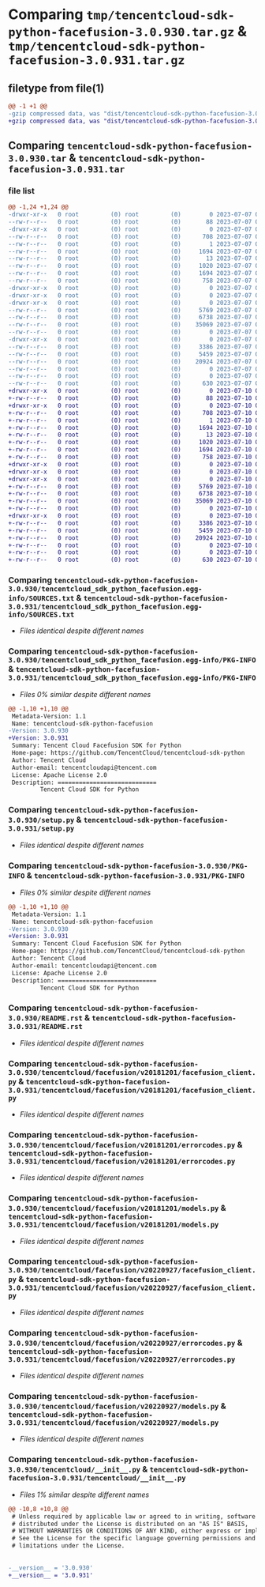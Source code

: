 # Comparing `tmp/tencentcloud-sdk-python-facefusion-3.0.930.tar.gz` & `tmp/tencentcloud-sdk-python-facefusion-3.0.931.tar.gz`

## filetype from file(1)

```diff
@@ -1 +1 @@
-gzip compressed data, was "dist/tencentcloud-sdk-python-facefusion-3.0.930.tar", last modified: Fri Jul  7 00:24:05 2023, max compression
+gzip compressed data, was "dist/tencentcloud-sdk-python-facefusion-3.0.931.tar", last modified: Mon Jul 10 00:40:45 2023, max compression
```

## Comparing `tencentcloud-sdk-python-facefusion-3.0.930.tar` & `tencentcloud-sdk-python-facefusion-3.0.931.tar`

### file list

```diff
@@ -1,24 +1,24 @@
-drwxr-xr-x   0 root         (0) root         (0)        0 2023-07-07 00:24:05.000000 tencentcloud-sdk-python-facefusion-3.0.930/
--rw-r--r--   0 root         (0) root         (0)       88 2023-07-07 00:24:05.000000 tencentcloud-sdk-python-facefusion-3.0.930/setup.cfg
-drwxr-xr-x   0 root         (0) root         (0)        0 2023-07-07 00:24:05.000000 tencentcloud-sdk-python-facefusion-3.0.930/tencentcloud_sdk_python_facefusion.egg-info/
--rw-r--r--   0 root         (0) root         (0)      708 2023-07-07 00:24:05.000000 tencentcloud-sdk-python-facefusion-3.0.930/tencentcloud_sdk_python_facefusion.egg-info/SOURCES.txt
--rw-r--r--   0 root         (0) root         (0)        1 2023-07-07 00:24:05.000000 tencentcloud-sdk-python-facefusion-3.0.930/tencentcloud_sdk_python_facefusion.egg-info/dependency_links.txt
--rw-r--r--   0 root         (0) root         (0)     1694 2023-07-07 00:24:05.000000 tencentcloud-sdk-python-facefusion-3.0.930/tencentcloud_sdk_python_facefusion.egg-info/PKG-INFO
--rw-r--r--   0 root         (0) root         (0)       13 2023-07-07 00:24:05.000000 tencentcloud-sdk-python-facefusion-3.0.930/tencentcloud_sdk_python_facefusion.egg-info/top_level.txt
--rw-r--r--   0 root         (0) root         (0)     1020 2023-07-07 00:24:05.000000 tencentcloud-sdk-python-facefusion-3.0.930/setup.py
--rw-r--r--   0 root         (0) root         (0)     1694 2023-07-07 00:24:05.000000 tencentcloud-sdk-python-facefusion-3.0.930/PKG-INFO
--rw-r--r--   0 root         (0) root         (0)      758 2023-07-07 00:24:05.000000 tencentcloud-sdk-python-facefusion-3.0.930/README.rst
-drwxr-xr-x   0 root         (0) root         (0)        0 2023-07-07 00:24:05.000000 tencentcloud-sdk-python-facefusion-3.0.930/tencentcloud/
-drwxr-xr-x   0 root         (0) root         (0)        0 2023-07-07 00:24:05.000000 tencentcloud-sdk-python-facefusion-3.0.930/tencentcloud/facefusion/
-drwxr-xr-x   0 root         (0) root         (0)        0 2023-07-07 00:24:05.000000 tencentcloud-sdk-python-facefusion-3.0.930/tencentcloud/facefusion/v20181201/
--rw-r--r--   0 root         (0) root         (0)     5769 2023-07-07 00:24:05.000000 tencentcloud-sdk-python-facefusion-3.0.930/tencentcloud/facefusion/v20181201/facefusion_client.py
--rw-r--r--   0 root         (0) root         (0)     6738 2023-07-07 00:24:05.000000 tencentcloud-sdk-python-facefusion-3.0.930/tencentcloud/facefusion/v20181201/errorcodes.py
--rw-r--r--   0 root         (0) root         (0)    35069 2023-07-07 00:24:05.000000 tencentcloud-sdk-python-facefusion-3.0.930/tencentcloud/facefusion/v20181201/models.py
--rw-r--r--   0 root         (0) root         (0)        0 2023-07-07 00:24:05.000000 tencentcloud-sdk-python-facefusion-3.0.930/tencentcloud/facefusion/v20181201/__init__.py
-drwxr-xr-x   0 root         (0) root         (0)        0 2023-07-07 00:24:05.000000 tencentcloud-sdk-python-facefusion-3.0.930/tencentcloud/facefusion/v20220927/
--rw-r--r--   0 root         (0) root         (0)     3386 2023-07-07 00:24:05.000000 tencentcloud-sdk-python-facefusion-3.0.930/tencentcloud/facefusion/v20220927/facefusion_client.py
--rw-r--r--   0 root         (0) root         (0)     5459 2023-07-07 00:24:05.000000 tencentcloud-sdk-python-facefusion-3.0.930/tencentcloud/facefusion/v20220927/errorcodes.py
--rw-r--r--   0 root         (0) root         (0)    20924 2023-07-07 00:24:05.000000 tencentcloud-sdk-python-facefusion-3.0.930/tencentcloud/facefusion/v20220927/models.py
--rw-r--r--   0 root         (0) root         (0)        0 2023-07-07 00:24:05.000000 tencentcloud-sdk-python-facefusion-3.0.930/tencentcloud/facefusion/v20220927/__init__.py
--rw-r--r--   0 root         (0) root         (0)        0 2023-07-07 00:24:05.000000 tencentcloud-sdk-python-facefusion-3.0.930/tencentcloud/facefusion/__init__.py
--rw-r--r--   0 root         (0) root         (0)      630 2023-07-07 00:24:05.000000 tencentcloud-sdk-python-facefusion-3.0.930/tencentcloud/__init__.py
+drwxr-xr-x   0 root         (0) root         (0)        0 2023-07-10 00:40:45.000000 tencentcloud-sdk-python-facefusion-3.0.931/
+-rw-r--r--   0 root         (0) root         (0)       88 2023-07-10 00:40:45.000000 tencentcloud-sdk-python-facefusion-3.0.931/setup.cfg
+drwxr-xr-x   0 root         (0) root         (0)        0 2023-07-10 00:40:45.000000 tencentcloud-sdk-python-facefusion-3.0.931/tencentcloud_sdk_python_facefusion.egg-info/
+-rw-r--r--   0 root         (0) root         (0)      708 2023-07-10 00:40:45.000000 tencentcloud-sdk-python-facefusion-3.0.931/tencentcloud_sdk_python_facefusion.egg-info/SOURCES.txt
+-rw-r--r--   0 root         (0) root         (0)        1 2023-07-10 00:40:45.000000 tencentcloud-sdk-python-facefusion-3.0.931/tencentcloud_sdk_python_facefusion.egg-info/dependency_links.txt
+-rw-r--r--   0 root         (0) root         (0)     1694 2023-07-10 00:40:45.000000 tencentcloud-sdk-python-facefusion-3.0.931/tencentcloud_sdk_python_facefusion.egg-info/PKG-INFO
+-rw-r--r--   0 root         (0) root         (0)       13 2023-07-10 00:40:45.000000 tencentcloud-sdk-python-facefusion-3.0.931/tencentcloud_sdk_python_facefusion.egg-info/top_level.txt
+-rw-r--r--   0 root         (0) root         (0)     1020 2023-07-10 00:40:45.000000 tencentcloud-sdk-python-facefusion-3.0.931/setup.py
+-rw-r--r--   0 root         (0) root         (0)     1694 2023-07-10 00:40:45.000000 tencentcloud-sdk-python-facefusion-3.0.931/PKG-INFO
+-rw-r--r--   0 root         (0) root         (0)      758 2023-07-10 00:40:45.000000 tencentcloud-sdk-python-facefusion-3.0.931/README.rst
+drwxr-xr-x   0 root         (0) root         (0)        0 2023-07-10 00:40:45.000000 tencentcloud-sdk-python-facefusion-3.0.931/tencentcloud/
+drwxr-xr-x   0 root         (0) root         (0)        0 2023-07-10 00:40:45.000000 tencentcloud-sdk-python-facefusion-3.0.931/tencentcloud/facefusion/
+drwxr-xr-x   0 root         (0) root         (0)        0 2023-07-10 00:40:45.000000 tencentcloud-sdk-python-facefusion-3.0.931/tencentcloud/facefusion/v20181201/
+-rw-r--r--   0 root         (0) root         (0)     5769 2023-07-10 00:40:45.000000 tencentcloud-sdk-python-facefusion-3.0.931/tencentcloud/facefusion/v20181201/facefusion_client.py
+-rw-r--r--   0 root         (0) root         (0)     6738 2023-07-10 00:40:45.000000 tencentcloud-sdk-python-facefusion-3.0.931/tencentcloud/facefusion/v20181201/errorcodes.py
+-rw-r--r--   0 root         (0) root         (0)    35069 2023-07-10 00:40:45.000000 tencentcloud-sdk-python-facefusion-3.0.931/tencentcloud/facefusion/v20181201/models.py
+-rw-r--r--   0 root         (0) root         (0)        0 2023-07-10 00:40:45.000000 tencentcloud-sdk-python-facefusion-3.0.931/tencentcloud/facefusion/v20181201/__init__.py
+drwxr-xr-x   0 root         (0) root         (0)        0 2023-07-10 00:40:45.000000 tencentcloud-sdk-python-facefusion-3.0.931/tencentcloud/facefusion/v20220927/
+-rw-r--r--   0 root         (0) root         (0)     3386 2023-07-10 00:40:45.000000 tencentcloud-sdk-python-facefusion-3.0.931/tencentcloud/facefusion/v20220927/facefusion_client.py
+-rw-r--r--   0 root         (0) root         (0)     5459 2023-07-10 00:40:45.000000 tencentcloud-sdk-python-facefusion-3.0.931/tencentcloud/facefusion/v20220927/errorcodes.py
+-rw-r--r--   0 root         (0) root         (0)    20924 2023-07-10 00:40:45.000000 tencentcloud-sdk-python-facefusion-3.0.931/tencentcloud/facefusion/v20220927/models.py
+-rw-r--r--   0 root         (0) root         (0)        0 2023-07-10 00:40:45.000000 tencentcloud-sdk-python-facefusion-3.0.931/tencentcloud/facefusion/v20220927/__init__.py
+-rw-r--r--   0 root         (0) root         (0)        0 2023-07-10 00:40:45.000000 tencentcloud-sdk-python-facefusion-3.0.931/tencentcloud/facefusion/__init__.py
+-rw-r--r--   0 root         (0) root         (0)      630 2023-07-10 00:40:45.000000 tencentcloud-sdk-python-facefusion-3.0.931/tencentcloud/__init__.py
```

### Comparing `tencentcloud-sdk-python-facefusion-3.0.930/tencentcloud_sdk_python_facefusion.egg-info/SOURCES.txt` & `tencentcloud-sdk-python-facefusion-3.0.931/tencentcloud_sdk_python_facefusion.egg-info/SOURCES.txt`

 * *Files identical despite different names*

### Comparing `tencentcloud-sdk-python-facefusion-3.0.930/tencentcloud_sdk_python_facefusion.egg-info/PKG-INFO` & `tencentcloud-sdk-python-facefusion-3.0.931/tencentcloud_sdk_python_facefusion.egg-info/PKG-INFO`

 * *Files 0% similar despite different names*

```diff
@@ -1,10 +1,10 @@
 Metadata-Version: 1.1
 Name: tencentcloud-sdk-python-facefusion
-Version: 3.0.930
+Version: 3.0.931
 Summary: Tencent Cloud Facefusion SDK for Python
 Home-page: https://github.com/TencentCloud/tencentcloud-sdk-python
 Author: Tencent Cloud
 Author-email: tencentcloudapi@tencent.com
 License: Apache License 2.0
 Description: ============================
         Tencent Cloud SDK for Python
```

### Comparing `tencentcloud-sdk-python-facefusion-3.0.930/setup.py` & `tencentcloud-sdk-python-facefusion-3.0.931/setup.py`

 * *Files identical despite different names*

### Comparing `tencentcloud-sdk-python-facefusion-3.0.930/PKG-INFO` & `tencentcloud-sdk-python-facefusion-3.0.931/PKG-INFO`

 * *Files 0% similar despite different names*

```diff
@@ -1,10 +1,10 @@
 Metadata-Version: 1.1
 Name: tencentcloud-sdk-python-facefusion
-Version: 3.0.930
+Version: 3.0.931
 Summary: Tencent Cloud Facefusion SDK for Python
 Home-page: https://github.com/TencentCloud/tencentcloud-sdk-python
 Author: Tencent Cloud
 Author-email: tencentcloudapi@tencent.com
 License: Apache License 2.0
 Description: ============================
         Tencent Cloud SDK for Python
```

### Comparing `tencentcloud-sdk-python-facefusion-3.0.930/README.rst` & `tencentcloud-sdk-python-facefusion-3.0.931/README.rst`

 * *Files identical despite different names*

### Comparing `tencentcloud-sdk-python-facefusion-3.0.930/tencentcloud/facefusion/v20181201/facefusion_client.py` & `tencentcloud-sdk-python-facefusion-3.0.931/tencentcloud/facefusion/v20181201/facefusion_client.py`

 * *Files identical despite different names*

### Comparing `tencentcloud-sdk-python-facefusion-3.0.930/tencentcloud/facefusion/v20181201/errorcodes.py` & `tencentcloud-sdk-python-facefusion-3.0.931/tencentcloud/facefusion/v20181201/errorcodes.py`

 * *Files identical despite different names*

### Comparing `tencentcloud-sdk-python-facefusion-3.0.930/tencentcloud/facefusion/v20181201/models.py` & `tencentcloud-sdk-python-facefusion-3.0.931/tencentcloud/facefusion/v20181201/models.py`

 * *Files identical despite different names*

### Comparing `tencentcloud-sdk-python-facefusion-3.0.930/tencentcloud/facefusion/v20220927/facefusion_client.py` & `tencentcloud-sdk-python-facefusion-3.0.931/tencentcloud/facefusion/v20220927/facefusion_client.py`

 * *Files identical despite different names*

### Comparing `tencentcloud-sdk-python-facefusion-3.0.930/tencentcloud/facefusion/v20220927/errorcodes.py` & `tencentcloud-sdk-python-facefusion-3.0.931/tencentcloud/facefusion/v20220927/errorcodes.py`

 * *Files identical despite different names*

### Comparing `tencentcloud-sdk-python-facefusion-3.0.930/tencentcloud/facefusion/v20220927/models.py` & `tencentcloud-sdk-python-facefusion-3.0.931/tencentcloud/facefusion/v20220927/models.py`

 * *Files identical despite different names*

### Comparing `tencentcloud-sdk-python-facefusion-3.0.930/tencentcloud/__init__.py` & `tencentcloud-sdk-python-facefusion-3.0.931/tencentcloud/__init__.py`

 * *Files 1% similar despite different names*

```diff
@@ -10,8 +10,8 @@
 # Unless required by applicable law or agreed to in writing, software
 # distributed under the License is distributed on an "AS IS" BASIS,
 # WITHOUT WARRANTIES OR CONDITIONS OF ANY KIND, either express or implied.
 # See the License for the specific language governing permissions and
 # limitations under the License.
 
 
-__version__ = '3.0.930'
+__version__ = '3.0.931'
```


